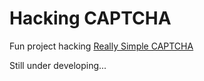 # Hacking CAPTCHA
Fun project hacking [Really Simple CAPTCHA](https://wordpress.org/plugins/really-simple-captcha/#description)

Still under developing...
